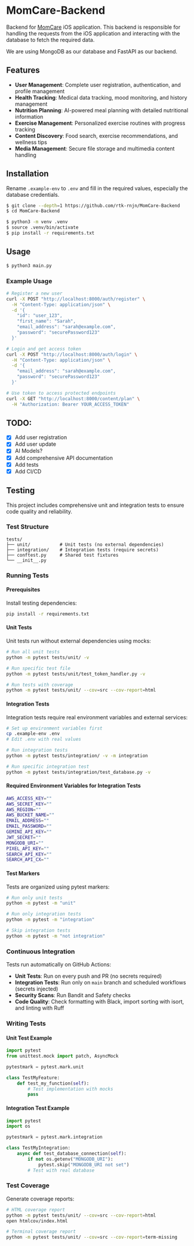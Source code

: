 # MomCare-Backend

Backend for [MomCare](https://github.com/rtk-rnjn/MomCare) iOS application. This backend is responsible for handling the requests from the iOS application and interacting with the database to fetch the required data.

We are using MongoDB as our database and FastAPI as our backend.

## Features

- **User Management**: Complete user registration, authentication, and profile management
- **Health Tracking**: Medical data tracking, mood monitoring, and history management  
- **Nutrition Planning**: AI-powered meal planning with detailed nutritional information
- **Exercise Management**: Personalized exercise routines with progress tracking
- **Content Discovery**: Food search, exercise recommendations, and wellness tips
- **Media Management**: Secure file storage and multimedia content handling

## Installation

Rename `.example-env` to `.env` and fill in the required values, especially the database credentials.

```bash
$ git clone --depth=1 https://github.com/rtk-rnjn/MomCare-Backend
$ cd MomCare-Backend
```
```bash
$ python3 -m venv .venv
$ source .venv/bin/activate
$ pip install -r requirements.txt
```

## Usage

```bash
$ python3 main.py
```

### Example Usage

```bash
# Register a new user
curl -X POST "http://localhost:8000/auth/register" \
  -H "Content-Type: application/json" \
  -d '{
    "id": "user_123",
    "first_name": "Sarah",
    "email_address": "sarah@example.com",
    "password": "securePassword123"
  }'

# Login and get access token
curl -X POST "http://localhost:8000/auth/login" \
  -H "Content-Type: application/json" \
  -d '{
    "email_address": "sarah@example.com",
    "password": "securePassword123"
  }'

# Use token to access protected endpoints
curl -X GET "http://localhost:8000/content/plan" \
  -H "Authorization: Bearer YOUR_ACCESS_TOKEN"
```

## TODO:

- [x] Add user registration
- [x] Add user update
- [x] AI Models?
- [x] Add comprehensive API documentation
- [x] Add tests
- [x] Add CI/CD

## Testing

This project includes comprehensive unit and integration tests to ensure code quality and reliability.

### Test Structure

```
tests/
├── unit/           # Unit tests (no external dependencies)
├── integration/    # Integration tests (require secrets)
├── conftest.py     # Shared test fixtures
└── __init__.py
```

### Running Tests

#### Prerequisites

Install testing dependencies:
```bash
pip install -r requirements.txt
```

#### Unit Tests

Unit tests run without external dependencies using mocks:

```bash
# Run all unit tests
python -m pytest tests/unit/ -v

# Run specific test file
python -m pytest tests/unit/test_token_handler.py -v

# Run tests with coverage
python -m pytest tests/unit/ --cov=src --cov-report=html
```

#### Integration Tests

Integration tests require real environment variables and external services:

```bash
# Set up environment variables first
cp .example-env .env
# Edit .env with real values

# Run integration tests
python -m pytest tests/integration/ -v -m integration

# Run specific integration test
python -m pytest tests/integration/test_database.py -v
```

#### Required Environment Variables for Integration Tests

```bash
AWS_ACCESS_KEY=""
AWS_SECRET_KEY=""
AWS_REGION=""
AWS_BUCKET_NAME=""
EMAIL_ADDRESS=""
EMAIL_PASSWORD=""
GEMINI_API_KEY=""
JWT_SECRET=""
MONGODB_URI=""
PIXEL_API_KEY=""
SEARCH_API_KEY=""
SEARCH_API_CX=""
```

#### Test Markers

Tests are organized using pytest markers:

```bash
# Run only unit tests
python -m pytest -m "unit"

# Run only integration tests  
python -m pytest -m "integration"

# Skip integration tests
python -m pytest -m "not integration"
```

### Continuous Integration

Tests run automatically on GitHub Actions:

- **Unit Tests**: Run on every push and PR (no secrets required)
- **Integration Tests**: Run only on `main` branch and scheduled workflows (secrets injected)
- **Security Scans**: Run Bandit and Safety checks
- **Code Quality**: Check formatting with Black, import sorting with isort, and linting with Ruff

### Writing Tests

#### Unit Test Example

```python
import pytest
from unittest.mock import patch, AsyncMock

pytestmark = pytest.mark.unit

class TestMyFeature:
    def test_my_function(self):
        # Test implementation with mocks
        pass
```

#### Integration Test Example

```python
import pytest
import os

pytestmark = pytest.mark.integration

class TestMyIntegration:
    async def test_database_connection(self):
        if not os.getenv("MONGODB_URI"):
            pytest.skip("MONGODB_URI not set")
        # Test with real database
```

### Test Coverage

Generate coverage reports:

```bash
# HTML coverage report
python -m pytest tests/unit/ --cov=src --cov-report=html
open htmlcov/index.html

# Terminal coverage report
python -m pytest tests/unit/ --cov=src --cov-report=term-missing
```
